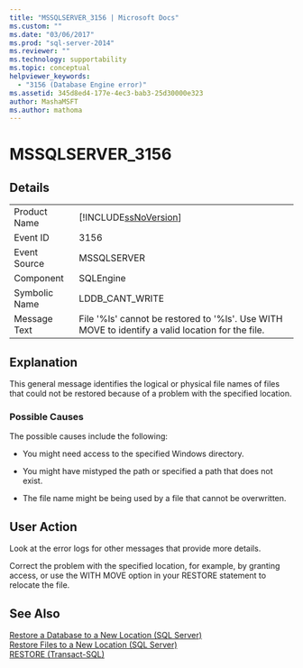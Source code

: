 ```yaml
---
title: "MSSQLSERVER_3156 | Microsoft Docs"
ms.custom: ""
ms.date: "03/06/2017"
ms.prod: "sql-server-2014"
ms.reviewer: ""
ms.technology: supportability
ms.topic: conceptual
helpviewer_keywords: 
  - "3156 (Database Engine error)"
ms.assetid: 345d8ed4-177e-4ec3-bab3-25d30000e323
author: MashaMSFT
ms.author: mathoma
---
```

# MSSQLSERVER_3156
    
## Details  
  
|||  
|-|-|  
|Product Name|[!INCLUDE[ssNoVersion](../../includes/ssnoversion-md.md)]|  
|Event ID|3156|  
|Event Source|MSSQLSERVER|  
|Component|SQLEngine|  
|Symbolic Name|LDDB_CANT_WRITE|  
|Message Text|File '%ls' cannot be restored to '%ls'. Use WITH MOVE to identify a valid location for the file.|  
  
## Explanation  
 This general message identifies the logical or physical file names of files that could not be restored because of a problem with the specified location.  
  
### Possible Causes  
 The possible causes include the following:  
  
-   You might need access to the specified Windows directory.  
  
-   You might have mistyped the path or specified a path that does not exist.  
  
-   The file name might be being used by a file that cannot be overwritten.  
  
## User Action  
 Look at the error logs for other messages that provide more details.  
  
 Correct the problem with the specified location, for example, by granting access, or use the WITH MOVE option in your RESTORE statement to relocate the file.  
  
## See Also  
 [Restore a Database to a New Location &#40;SQL Server&#41;](../backup-restore/restore-a-database-to-a-new-location-sql-server.md)   
 [Restore Files to a New Location &#40;SQL Server&#41;](../backup-restore/restore-files-to-a-new-location-sql-server.md)   
 [RESTORE &#40;Transact-SQL&#41;](/sql/t-sql/statements/restore-statements-transact-sql)  
  
  
